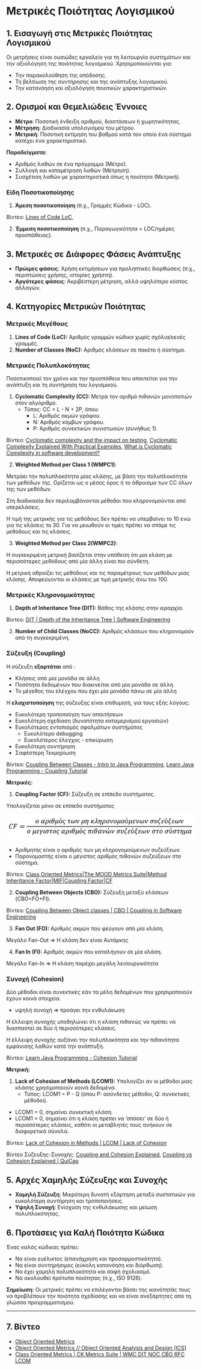 # Μετρικές Ποιότητας Λογισμικού

## 1. Εισαγωγή στις Μετρικές Ποιότητας Λογισμικού
Οι μετρήσεις είναι ουσιώδες εργαλείο για τη λειτουργία συστημάτων και την αξιολόγηση της ποιότητας λογισμικού. Χρησιμοποιούνται για:
- Την παρακολούθηση της απόδοσης.   
- Τη βελτίωση της συντήρησης και της ανάπτυξης λογισμικού.   
- Την κατανόηση και αξιολόγηση ποιοτικών χαρακτηριστικών.   

## 2. Ορισμοί και Θεμελιώδεις Έννοιες
- **Μέτρο**: Ποσοτική ένδειξη αριθμού, διαστάσεων ή χωρητικότητας.   
- **Μέτρηση**: Διαδικασία υπολογισμού του μέτρου.   
- **Μετρική**: Ποσοτική εκτίμηση του βαθμού κατά τον οποίο ένα σύστημα κατέχει ένα χαρακτηριστικό.   

**Παραδείγματα:**
- Αριθμός λαθών σε ένα πρόγραμμα (Μέτρο).   
- Συλλογή και καταμέτρηση λαθών (Μέτρηση).   
- Συσχέτιση λαθών με χαρακτηριστικά όπως η ποιότητα (Μετρική).   

### Είδη Ποσοτικοποίησης
1. **Άμεση ποσοτικοποίηση** (π.χ., Γραμμές Κώδικα - LOC).    

Βίντεο: [Lines of Code LoC](https://youtu.be/F-TGB_aUTyA?si=KAwxVcx8YySX8go0), 

2. **Έμμεση ποσοτικοποίηση** (π.χ., Παραγωγικότητα = LOC/ημέρες προσπάθειας).   

## 3. Μετρικές σε Διάφορες Φάσεις Ανάπτυξης
- **Πρώιμες φάσεις**: Χρήση εκτιμήσεων για προληπτικές διορθώσεις (π.χ., περιπτώσεις χρήσης, ιστορίες χρήστη).   
- **Αργότερες φάσεις**: Ακριβέστερη μέτρηση, αλλά υψηλότερο κόστος αλλαγών.   

## 4. Κατηγορίες Μετρικών Ποιότητας
### Μετρικές Μεγέθους
1. **Lines of Code (LoC):** Αριθμός γραμμών κώδικα χωρίς σχόλια/κενές γραμμές.   
2. **Number of Classes (NoC):** Αριθμός κλάσεων σε πακέτο ή σύστημα.   

### Μετρικές Πολυπλοκότητας

Ποσοτικοποιεί τον χρόνο και την προσπάθεια που απαιτείται για την ανάπτυξη και τη συντήρηση του λογισμικού.

1. **Cyclomatic Complexity (CC):** Μετρά τον αριθμό πιθανών μονοπατιών στον αλγόριθμο.
   - Τύπος: CC = L - N + 2P, όπου:   
     - L: Αριθμός ακμών γράφου.   
     - N: Αριθμός κόμβων γράφου.   
     - P: Αριθμός συνεκτικών συνιστωσών (συνήθως 1).   

Βίντεο: [Cyclomatic complexity and the impact on testing](https://youtu.be/9RvUj1Psqgk?si=mZRknlc2fmLZlNsV), [Cyclomatic Complexity Explained With Practical Examples](https://youtu.be/vmyS_j3Kh8g?si=i1BOsyaANT_ur3W-), [What is Cyclomatic Complexity in software development?](https://youtu.be/PDYmEtBSn60?si=7ieiKsdq_g_2Qxi3)

2. **Weighted Method per Class 1 (WMPC1)**:

Μετράει την πολυπλοκότητα μίας κλάσης, με βάση την πολυπλοκότητα των μεθόδων της. Ορίζεται ως ο μέσος όρος ή το άθροισμα των CC όλων της των μεθόδων.

Στη διαδικασία δεν περιλαμβάνονται μέθοδοι που κληρονομούνται από υπερκλάσεις.

Η τιμή της μετρικής για τις μεθόδους δεν πρέπει να υπερβαίνει το 10 ενώ για τις κλάσεις το 30. Για να μειωθούν οι τιμές πρέπει να σπάμε τις μεθόδους και τις κλάσεις.

3. **Weighted Method per Class 2(WMPC2)**:

Η συγκεκριμένη μετρική βασίζεται στην υπόθεση ότι μια κλάση με περισσότερες μεθόδους από μία άλλη είναι πιο σύνθετη.

Η μετρική αθροίζει τις μεθόδους και τις παραμέτρους των μεθόδων μιας κλάσης. Αποφεύγονται οι κλάσεις με τιμή μετρικής άνω του 100.

### Μετρικές Κληρονομικότητας
1. **Depth of Inheritance Tree (DIT):** Βάθος της κλάσης στην ιεραρχία.   

Βίντεο: [DIT | Depth of the Inheritance Tree | Software Engineering](https://youtu.be/OTM24QMohkI?si=nNaAF4jSG9ssbpA0)

2. **Number of Child Classes (NoCC):** Αριθμός κλάσεων που κληρονομούν από τη συγκεκριμένη.   

### Σύζευξη (Coupling)

Η σύζευξη **εξαρτάται** από :
- Κλήσεις από μία μονάδα σε άλλη   
- Ποσότητα δεδομένων που διακινείται από μία μονάδα σε άλλη   
- Το μέγεθος του ελέγχου που έχει μία μονάδα πάνω σε μία άλλη   

Η **ελαχιστοποίηση** της σύζευξης είναι επιθυμητή, για τους εξής λόγους:
- Ευκολότερη τροποποίηση των απαιτήσεων   
- Ευκολότερη σχεδίαση (δυνατότητα καταμερισμού εργασιών)   
- Ευκολότερος εντοπισμός σφαλμάτων συστήματος   
  - Ευκολότερο debugging   
  - Ευκολότερος έλεγχος - επικύρωση   
- Ευκολότερη συντήρηση   
- Σαφέστερη Τεκμηρίωση   

Βίντεο: [Coupling Between Classes - Intro to Java Programming](https://youtu.be/P3mVhTQl8F8?si=o53Zd18f9GWF2ygj), [Learn Java Programming - Coupling Tutorial](https://youtu.be/Eq5ReWFlc6w?si=BZ_oVVwB6RBYADf4)

**Μετρικές:**

1. **Coupling Factor (CF):** Σύζευξη σε επίπεδο συστήματος.   

Υπολογίζεται μόνο σε επίπεδο συστήματος

![Coupling Factor](CF.png)

  - Αριθμητής είναι ο αριθμός των μη κληρονομούμενων συζεύξεων.   
  - Παρονομαστής είναι ο μέγιστος αριθμός πιθανών συζεύξεων στο σύστημα.   

Βίντεο: [Class Oriented Metrics|The MOOD Metrics Suite|Method Inheritance Factor|MIF|Coupling Factor|CF](https://youtu.be/aTYc-JFcL6A?si=hPYBUkBKwOUKwRRQ)

2. **Coupling Between Objects (CBO):** Σύζευξη μεταξύ κλάσεων (CBO=FO+FI).   

Βίντεο: [Coupling Between Object classes | CBO | Coupling in Software Engineering](https://youtu.be/w-Cg41nwjpw?si=PG5lb81gUzX5YwPq)

3. **Fan Out (FO):** Αριθμός ακμών που φεύγουν από μία κλάση.   

Μεγάλο Fan-Out => Η κλάση δεν είναι Αυτάρκης

4. **Fan In (FI):** Αριθμός ακμών που καταλήγουν σε μία κλάση.   

Μεγάλο Fan-In => Η κλάση παρέχει μεγάλη λειτουργικότητα

### Συνοχή (Cohesion)

Δύο μέθοδοι είναι συνεκτικές εάν τα μέλη δεδομένων που χρησιμοποιούν έχουν κοινά στοιχεία.

- υψηλή συνοχή => προάγει την ενθυλάκωση

Η έλλειψη συνοχής υποδηλώνει ότι η κλάση πιθανώς να πρέπει να διασπαστεί σε δύο ή περισσότερες κλάσεις.

Η έλλειψη συνοχής αυξάνει την πολυπλοκότητα και την πιθανότητα εμφάνισης λαθών κατά την ανάπτυξη.

Βίντεο: [Learn Java Programming - Cohesion Tutorial](https://youtu.be/IWSJD-7wkio?si=ToKQaCSvYata2dAG)

**Μετρική:**

1. **Lack of Cohesion of Methods (LCOM1):** Υπολογίζει αν οι μέθοδοι μιας κλάσης χρησιμοποιούν κοινά δεδομένα.
   - Τύπος: LCOM1 = P - Q (όπου P: ασύνδετες μέθοδοι, Q: συνεκτικές μέθοδοι).   

  - LCOM1 = 0, σημαίνει συνεκτική κλάση.   
  - LCOM1 > 0, σημαίνει ότι η κλάση πρέπει να ‘σπάσει’ σε δύο ή περισσότερες κλάσεις, καθότι οι μεταβλητές τους ανήκουν σε διαφορετικά σύνολα.   

Βίντεο: [Lack of Cohesion in Methods | LCOM | Lack of Cohesion](https://youtu.be/D6rzMQKnFGg?si=_S0qjSwHk-H3vAJx)

Βίντεο Σύζευξης-Συνοχής: [Coupling and Cohesion Explained](https://www.youtube.com/watch?v=7pdrZDqEPIw), [Coupling vs Cohesion Explained | QuiCap](https://youtu.be/TCMGU7-Ir_k?si=tmG_BGijozpg4pJf)

## 5. Αρχές Χαμηλής Σύζευξης και Συνοχής
- **Χαμηλή Σύζευξη**: Μικρότερη δυνατή εξάρτηση μεταξύ συστατικών για ευκολότερη συντήρηση και τροποποιήσεις.   
- **Υψηλή Συνοχή**: Ενίσχυση της ενθυλάκωσης και μείωση πολυπλοκότητας.   

## 6. Προτάσεις για Καλή Ποιότητα Κώδικα
Ένας καλός κώδικας πρέπει:
- Να είναι ευέλικτος (επανάχρηση και προσαρμοστικότητα).   
- Να είναι συντηρήσιμος (εύκολη κατανόηση και διόρθωση).   
- Να έχει χαμηλή πολυπλοκότητα και σαφή σχολιασμό.   
- Να ακολουθεί πρότυπα ποιότητας (π.χ., ISO 9126).   

**Σημείωση:** Οι μετρικές πρέπει να επιλέγονται βάσει της ικανότητάς τους να προβλέπουν την ποιότητα σχεδίασης και να είναι ανεξάρτητες από τη γλώσσα προγραμματισμού.

---

## 7. Βίντεο 
- [Object Oriented Metrics](https://youtu.be/FmPAEJkSRag?si=VgFzb-e_J5CL5X1i)   
- [Object Oriented Metrics // Object Oriented Analysis and Design (ICS)](https://youtu.be/SWL7R_DtXbE?si=PrvxtgQnTVx4aj03)    
- [Class Oriented Metrics | CK Metrics Suite | WMC DIT NOC CBO RFC LCOM](https://youtu.be/OSe-306xEUk?si=FlEwrwvgdTMK-ppL)
